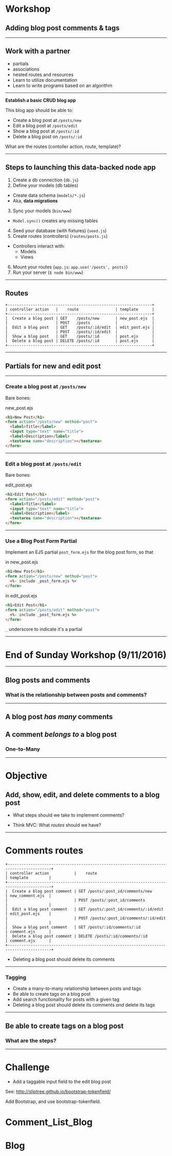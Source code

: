 # Workshop

## Adding blog post comments & tags

----

## Work with a partner

* partials
* associations
* nested routes and resources
* Learn to utilize documentation
* Learn to write programs based on an algorithm

----

**Establish a basic CRUD blog app**

This blog app should be able to:

* Create a blog post at `/posts/new`
* Edit a blog post at `/posts/edit`
* Show a blog post at `/posts/:id`
* Delete a blog post on `/posts/:id`

What are the routes (contoller action, route, template)?

----

## Steps to launching this data-backed node app

1. Create a db connection (`db.js`)
2. Define your models (db tables)
  - Create data schema (`models/*.js`)
  - Aka, **data migrations**
3. Sync your models (`bin/www`)
  - `Model.sync()` creates any missing tables
4. Seed your database (with fixtures)  (`seed.js`)
5. Create routes (controllers) (`routes/posts.js`)
  - Controllers interact with:
    - Models
    - Views
6. Mount your routes (`app.js`: `app.use('/posts', posts)`)
7. Run your server (`$ node bin/www`)


----

## Routes

```
+---------------------------------------------------------------+
| controller action   |    route                | template      |
+---------------------------------------------------------------+
|  Create a blog post | GET    /posts/new       | new_post.ejs  |
|                     | POST   /posts           |               |
|  Edit a blog post   | GET    /posts/:id/edit  | edit_post.ejs |
|                     | POST   /posts/:id/edit  |               |
|  Show a blog post   | GET    /posts/:id       | post.ejs      |
|  Delete a blog post | DELETE /posts/:id       | post.ejs      |
+---------------------------------------------------------------+
```

----

## Partials for new and edit post 

---

### Create a blog post at `/posts/new`

Bare bones:

new_post.ejs

```html
<h1>New Post</h1>
<form action="/posts/new" method="post">
  <label>Title</label>
  <input type="text" name="title">
  <label>Description</label>
  <textarea name="description"></textarea>
</form>
```

---

### Edit a blog post at `/posts/edit`

Bare bones:

edit_post.ejs

```html
<h1>Edit Post</h1>
<form action="/posts/edit" method="post">
  <label>Title</label>
  <input type="text" name="title">
  <label>Description</label>
  <textarea name="description"></textarea>
</form>
```

---

### Use a Blog Post Form Partial

Implement an EJS partial `post_form.ejs` for the blog post form, so that

in new_post.ejs

```html
<h1>New Post</h1>
<form action="/posts/new" method="post">
  <%- include _post_form.ejs %>
</form>
```

in edit_post.ejs

```html
<h1>Edit Post</h1>
<form action="/posts/edit" method="post">
  <%- include _post_form.ejs %>
</form>
```

`_` underscore to indicate it's a partial

---

# End of Sunday Workshop (9/11/2016)

---

## Blog posts and comments

### What is the relationship between posts and comments?

---

## A blog post *has many* comments
## A comment *belongs to* a blog post

### One-to-Many

---

# Objective 

## Add, show, edit, and delete comments to a blog post

* What steps should we take to implement comments?

* Think MVC: What *routes* should we have?

---

# Comments routes

```
+-----------------------------------------------------------------------------------------+
| controller action           |    route                               | template         |
+-----------------------------------------------------------------------------------------+
|  Create a blog post comment | GET /posts/:post_id/comments/new       | new_comment.ejs  |
|                             | POST /posts/:post_id/comments          |                  |
|  Edit a blog post comment   | GET /posts/:post_id/comments/:id/edit  | edit_post.ejs    |
|                             | POST /posts/:post_id/comments/:id/edit |                  |
|  Show a blog post comment   | GET /posts/:id/comments/:id            | comment.ejs      |
|  Delete a blog post comment | DELETE /posts/:id/comments/:id         | comment.ejs      |
+-----------------------------------------------------------------------------------------+
```

- Deleting a blog post should delete its comments

----

### Tagging

- Create a many-to-many relationship between posts and tags
- Be able to create tags on a blog post
- Add search functionality for posts with a given tag
- Deleting a blog post should delete its comments *and* delete its tags

---

## Be able to create tags on a blog post
### What are the steps?

---

# Challenge

* Add a taggable input field to the edit blog post

See: http://sliptree.github.io/bootstrap-tokenfield/

Add Bootstrap, and use bootstrap-tokenfield.
# Comment_List_Blog
# Blog
